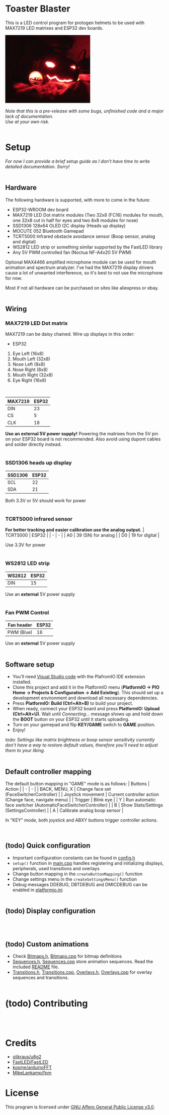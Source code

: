 # Toaster Blaster

This is a LED control program for protogen helmets to be used with MAX7219 LED matrixes and ESP32 dev boards. 

![Preview](docs/preview.gif)

*Note that this is a pre-release with some bugs, unfinished code and a major lack of documentation.*<br>
*Use at your own risk.*<br><br>

# Setup
*For now I can provide a brief setup guide as I don't have time to write detailed documentation. Sorry!*<br><br>

## Hardware

The following hardware is supported, with more to come in the future:
- ESP32-WROOM dev board
- MAX7219 LED Dot matrix modules (Two 32x8 (FC16) modules for mouth, one 32x8 cut in half for eyes and two 8x8 modules for nose)
- SSD1306 128x64 OLED I2C display (Heads up display)
- MOCUTE 052 Bluetooth Gamepad
- TCRT5000 Infrared obstacle avoidance sensor (Boop sensor, analog and digital)
- WS2812 LED strip or something similar supported by the FastLED library
- Any 5V PWM controlled fan (Noctua NF-A4x20 5V PWM)

Optional MAX4466 amplified microphone module can be used for mouth animation and spectrum analyzer. I've had the MAX7219 display drivers cause a lot of unwanted interference, so it's best to not use the microphone for now.

Most if not all hardware can be purchased on sites like aliexpress or ebay. <br><br>

## Wiring

### MAX7219 LED Dot matrix
MAX7219 can be daisy chained. Wire up displays in this order:<br>

- ESP32
1. Eye Left (16x8)
2. Mouth Left (32x8)
3. Nose Left (8x8)
4. Nose Right (8x8)
5. Mouth Right (32x8)
6. Eye Right (16x8)

<br>

| MAX7219 | ESP32 |
| - | - |
| DIN | 23 |
| CS | 5 |
| CLK | 18 |

**Use an external 5V power supply!** Powering the matrixes from the 5V pin on your ESP32 board is not recommended. Also avoid using dupont cables and solder directly instead.<br><br>

### SSD1306 heads up display
| SSD1306 | ESP32 |
| - | - |
| SCL | 22 |
| SDA | 21 |

Both 3.3V or 5V should work for power<br><br>

### TCRT5000 infrared sensor
**For better tracking and easier calibration use the analog output.**
| TCRT5000 | ESP32 |
| - | - |
| A0 | 39 (SN) for analog |
| D0 | 19 for digital |

Use 3.3V for power<br><br>

### WS2812 LED strip
| WS2812 | ESP32 |
| - | - |
| DIN | 15 |

Use an **external** 5V power supply<br><br>

### Fan PWM Control
| Fan header | ESP32 |
| - | - |
| PWM (Blue) | 16 |

Use an **external** 5V power supply<br><br>

## Software setup
- You'll need [Visual Studio code](https://code.visualstudio.com) with the PlafromIO IDE extension installed. 
- Clone this project and add it in the PlatformIO menu (**PlatformIO -> PIO Home -> Projects & Configuration -> Add Existing**). This should set up a development environment and download all necessary dependencies.
- Press **PlatformIO: Build (Ctrl+Alt+B)** to build your project.
- When ready, connect your ESP32 board and press **PlatformIO: Upload (Ctrl+Alt+U)**. Wait until *Connecting...* message shows up and hold down the **BOOT** button on your ESP32 until it starts uploading.
- Turn on your gamepad and flip **KEY/GAME** switch to **GAME** position.
- Enjoy!

*todo: Settings like matrix brightness or boop sensor sensitivity currently don't have a way to restore default values, therefore you'll need to adjust them to your liking.*<br><br>


## Default controller mapping
The default button mapping in "GAME" mode is as follows:
| Buttons | Action |
| - | - |
| BACK, MENU, X | Change face set (FaceSwitcherController) |
| Joystick movement | Current controller action (Change face, navigate menu) |
| Trigger | Blink eye |
| Y | Run automatic face switcher (AutomaticFaceSwitcherController) |
| B | Show Stats/Settings (SettingsController) |
| A | Calibrate analog boop sensor |

In "KEY" mode, both joystick and ABXY buttons trigger controller actions.

<br>

## (todo) Quick configuration
- Important configuration constants can be found in [config.h](src/config.h)
- `setup()` function in [main.cpp](src/main.cpp) handles registering and initializing displays, peripherals, used transitions and overlays
- Change button mapping in the `createButtonMapping()` function
- Change settings menu in the `createSettingsMenu()` function
- Debug messages DDEBUG, DBTDEBUG and DMICDEBUG can be enabled in [platformio.ini](platformio.ini)
<br><br>

## (todo) Display configuration
<br><br>

## (todo) Custom animations
- Check [Bitmaps.h](src/Animation/Bitmaps.h), [Bitmaps.cpp](src/Animation/Bitmaps.cpp) for bitmap definitions
- [Sequences.h](src/Animation/Sequence/Sequences.h), [Sequences.cpp](src/Animation/Sequence/Sequences.cpp) store animation sequences. Read the included [README](src/Animation/Sequence/README.txt) file.
- [Transitions.h](src/Animation/Overlay/Transitions.h), [Transitions.cpp](src/Animation/Overlay/Transitions.cpp), [Overlays.h](src/Animation/Overlay/Overlays.h), [Overlays.cpp](src/Animation/Overlay/Overlays.cpp) for overlay sequences and transitions.
<br><br>

# (todo) Contributing
<br><br>

# Credits
- [olikraus/u8g2](https://github.com/olikraus/u8g2)
- [FastLED/FastLED](https://github.com/FastLED/FastLED)
- [kosme/arduinoFFT](https://github.com/kosme/arduinoFFT)
- [MikeLankamp/fpm](https://github.com/MikeLankamp/fpm)

# License
This program is licensed under [GNU Affero General Public License v3.0](LICENSE).
